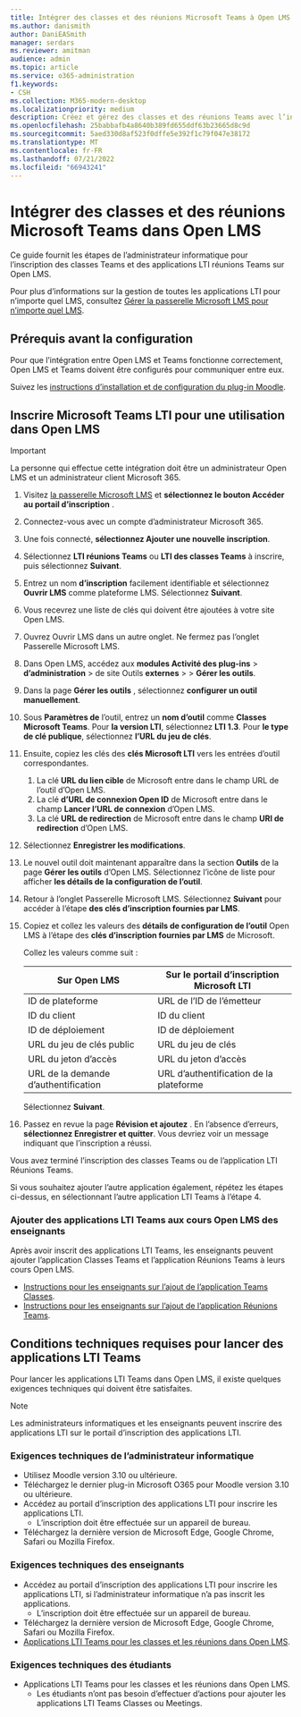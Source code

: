 ```yaml
---
title: Intégrer des classes et des réunions Microsoft Teams à Open LMS
ms.author: danismith
author: DaniEASmith
manager: serdars
ms.reviewer: amitman
audience: admin
ms.topic: article
ms.service: o365-administration
f1.keywords:
- CSH
ms.collection: M365-modern-desktop
ms.localizationpriority: medium
description: Créez et gérez des classes et des réunions Teams avec l’interopérabilité des outils d’apprentissage Microsoft pour Open LMS.
ms.openlocfilehash: 25babbafb4a8640b389fd655ddf63b23665d8c9d
ms.sourcegitcommit: 5aed330d8af523f0dffe5e392f1c79f047e38172
ms.translationtype: MT
ms.contentlocale: fr-FR
ms.lasthandoff: 07/21/2022
ms.locfileid: "66943241"
---
```

# <a name="integrate-microsoft-teams-classes-and-meetings-within-open-lms"></a>Intégrer des classes et des réunions Microsoft Teams dans Open LMS

Ce guide fournit les étapes de l’administrateur informatique pour l’inscription des classes Teams et des applications LTI réunions Teams sur Open LMS.

Pour plus d’informations sur la gestion de toutes les applications LTI pour n’importe quel LMS, consultez [Gérer la passerelle Microsoft LMS pour n’importe quel LMS](manage-microsoft-one-lti.md).

## <a name="prerequisites-before-set-up"></a>Prérequis avant la configuration

Pour que l’intégration entre Open LMS et Teams fonctionne correctement, Open LMS et Teams doivent être configurés pour communiquer entre eux.

Suivez les [instructions d’installation et de configuration du plug-in Moodle](open-lms-plugin-configuration.md).

## <a name="register-microsoft-teams-lti-for-use-in-open-lms"></a>Inscrire Microsoft Teams LTI pour une utilisation dans Open LMS

> [!IMPORTANT]
> La personne qui effectue cette intégration doit être un administrateur Open LMS et un administrateur client Microsoft 365.

1. Visitez [la passerelle Microsoft LMS](https://lti.microsoft.com/) et **sélectionnez le bouton Accéder au portail d’inscription** .

2. Connectez-vous avec un compte d’administrateur Microsoft 365.

3. Une fois connecté, **sélectionnez Ajouter une nouvelle inscription**.

4. Sélectionnez **LTI réunions Teams** ou **LTI des classes Teams** à inscrire, puis sélectionnez **Suivant**.

5. Entrez un nom **d’inscription** facilement identifiable et sélectionnez **Ouvrir LMS** comme plateforme LMS. Sélectionnez **Suivant**.

6. Vous recevrez une liste de clés qui doivent être ajoutées à votre site Open LMS.

7. Ouvrez Ouvrir LMS dans un autre onglet. Ne fermez pas l’onglet Passerelle Microsoft LMS.

8. Dans Open LMS, accédez aux **modules Activité des plug-ins** >  **d’administration** >  de site Outils **externes** >  > **Gérer les outils**.

9. Dans la page **Gérer les outils** , sélectionnez **configurer un outil manuellement**.

10. Sous **Paramètres de** l’outil, entrez un **nom d’outil** comme **Classes Microsoft Teams**. Pour **la version LTI**, sélectionnez **LTI 1.3**. Pour **le type de clé publique**, sélectionnez **l’URL du jeu de clés**.

11. Ensuite, copiez les clés des **clés Microsoft LTI** vers les entrées d’outil correspondantes.
    1. La clé **URL du lien cible** de Microsoft entre dans le champ URL de l’outil d’Open LMS.
    1. La clé **d’URL de connexion Open ID** de Microsoft entre dans le champ **Lancer l’URL de connexion** d’Open LMS.
    1. La clé **URL de redirection** de Microsoft entre dans le champ **URI de redirection** d’Open LMS.

12. Sélectionnez **Enregistrer les modifications**.

13. Le nouvel outil doit maintenant apparaître dans la section **Outils** de la page **Gérer les outils** d’Open LMS. Sélectionnez l’icône de liste pour afficher **les détails de la configuration de l’outil**.

14. Retour à l’onglet Passerelle Microsoft LMS. Sélectionnez **Suivant** pour accéder à l’étape **des clés d’inscription fournies par LMS**.

15. Copiez et collez les valeurs des **détails de configuration de l’outil** Open LMS à l’étape des **clés d’inscription fournies par LMS** de Microsoft.

    Collez les valeurs comme suit :

    | Sur Open LMS | Sur le portail d’inscription Microsoft LTI |
    | --------- | ------------------------------------ |
    | ID de plateforme | URL de l’ID de l’émetteur |
    | ID du client | ID du client |
    | ID de déploiement | ID de déploiement |
    | URL du jeu de clés public | URL du jeu de clés |
    | URL du jeton d’accès | URL du jeton d’accès |
    | URL de la demande d’authentification | URL d’authentification de la plateforme |

    Sélectionnez **Suivant**.

16. Passez en revue la page **Révision et ajoutez** . En l’absence d’erreurs, **sélectionnez Enregistrer et quitter**. Vous devriez voir un message indiquant que l’inscription a réussi.

Vous avez terminé l’inscription des classes Teams ou de l’application LTI Réunions Teams.

Si vous souhaitez ajouter l’autre application également, répétez les étapes ci-dessus, en sélectionnant l’autre application LTI Teams à l’étape 4.

### <a name="add-teams-lti-apps-to-educators-open-lms-courses"></a>Ajouter des applications LTI Teams aux cours Open LMS des enseignants

Après avoir inscrit des applications LTI Teams, les enseignants peuvent ajouter l’application Classes Teams et l’application Réunions Teams à leurs cours Open LMS.

- [Instructions pour les enseignants sur l’ajout de l’application Teams Classes](https://support.microsoft.com/topic/use-microsoft-teams-classes-in-your-lms-ac6a1e34-32f7-45e6-b83e-094185a1e78a).
- [Instructions pour les enseignants sur l’ajout de l’application Réunions Teams](https://support.microsoft.com/topic/use-microsoft-teams-meetings-in-your-lms-11b6095d-f90b-42b9-ab77-4dcff2bb3b76).

## <a name="technical-requirements-to-launch-teams-lti-apps"></a>Conditions techniques requises pour lancer des applications LTI Teams

Pour lancer les applications LTI Teams dans Open LMS, il existe quelques exigences techniques qui doivent être satisfaites.

> [!NOTE]
> Les administrateurs informatiques et les enseignants peuvent inscrire des applications LTI sur le portail d’inscription des applications LTI.

### <a name="it-admin-technical-requirements"></a>Exigences techniques de l’administrateur informatique

- Utilisez Moodle version 3.10 ou ultérieure.
- Téléchargez le dernier plug-in Microsoft O365 pour Moodle version 3.10 ou ultérieure.
- Accédez au portail d’inscription des applications LTI pour inscrire les applications LTI.
  - L’inscription doit être effectuée sur un appareil de bureau.
- Téléchargez la dernière version de Microsoft Edge, Google Chrome, Safari ou Mozilla Firefox.

### <a name="educator-technical-requirements"></a>Exigences techniques des enseignants

- Accédez au portail d’inscription des applications LTI pour inscrire les applications LTI, si l’administrateur informatique n’a pas inscrit les applications.
  - L’inscription doit être effectuée sur un appareil de bureau.
- Téléchargez la dernière version de Microsoft Edge, Google Chrome, Safari ou Mozilla Firefox.
- [Applications LTI Teams pour les classes et les réunions dans Open LMS](#add-teams-lti-apps-to-educators-open-lms-courses).

### <a name="student-technical-requirements"></a>Exigences techniques des étudiants

- Applications LTI Teams pour les classes et les réunions dans Open LMS.
  - Les étudiants n’ont pas besoin d’effectuer d’actions pour ajouter les applications LTI Teams Classes ou Meetings.
